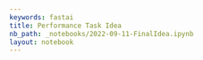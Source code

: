 ```yaml
---
keywords: fastai
title: Performance Task Idea 
nb_path: _notebooks/2022-09-11-FinalIdea.ipynb
layout: notebook
---
```


<!--
#################################################
### THIS FILE WAS AUTOGENERATED! DO NOT EDIT! ###
#################################################
# file to edit: _notebooks/2022-09-11-FinalIdea.ipynb
-->

<div class="container" id="notebook-container">
        
</div>
 

